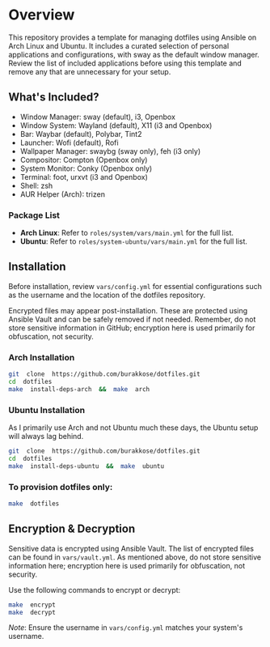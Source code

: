 # Overview
This repository provides a template for managing dotfiles using Ansible on Arch Linux and Ubuntu. It includes a curated selection of personal applications and configurations, with sway as the default window manager. Review the list of included applications before using this template and remove any that are unnecessary for your setup.

## What's Included?
* Window Manager: sway (default), i3, Openbox
* Window System: Wayland (default), X11 (i3 and Openbox)
* Bar: Waybar (default), Polybar, Tint2
* Launcher: Wofi (default), Rofi
* Wallpaper Manager: swaybg (sway only), feh (i3 only)
* Compositor: Compton (Openbox only)
* System Monitor: Conky (Openbox only)
* Terminal: foot, urxvt (i3 and Openbox)
* Shell: zsh
* AUR Helper (Arch): trizen

### Package List
*  **Arch Linux**: Refer to `roles/system/vars/main.yml` for the full list.
*  **Ubuntu**: Refer to `roles/system-ubuntu/vars/main.yml` for the full list.

## Installation
Before installation, review `vars/config.yml` for essential configurations such as the username and the location of the dotfiles repository.

Encrypted files may appear post-installation. These are protected using Ansible Vault and can be safely removed if not needed. Remember, do not store sensitive information in GitHub; encryption here is used primarily for obfuscation, not security.

### Arch Installation
```bash
git  clone  https://github.com/burakkose/dotfiles.git
cd  dotfiles
make  install-deps-arch  &&  make  arch
```

### Ubuntu Installation
As I primarily use Arch and not Ubuntu much these days, the Ubuntu setup will always lag behind.
```bash
git  clone  https://github.com/burakkose/dotfiles.git
cd  dotfiles
make  install-deps-ubuntu  &&  make  ubuntu
```

### To provision dotfiles only:
```bash
make  dotfiles
```

## Encryption & Decryption
Sensitive data is encrypted using Ansible Vault. The list of encrypted files can be found in `vars/vault.yml`. As mentioned above, do not store sensitive information here; encryption here is used primarily for obfuscation, not security.

Use the following commands to encrypt or decrypt:
```bash
make  encrypt
make  decrypt
```
*Note*: Ensure the username in `vars/config.yml` matches your system's username.